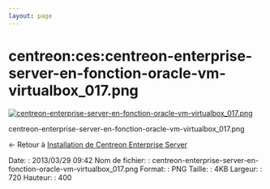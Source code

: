 ```yaml
---
layout: page
---
```


centreon:ces:centreon-enterprise-server-en-fonction-oracle-vm-virtualbox\_017.png
=================================================================================

[![centreon-enterprise-server-en-fonction-oracle-vm-virtualbox\_017.png](../..//assets/media/centreon/ces/centreon-enterprise-server-en-fonction-oracle-vm-virtualbox_017.png@cache=&w=720&h=400 "centreon-enterprise-server-en-fonction-oracle-vm-virtualbox_017.png")](../..//assets/media/centreon/ces/centreon-enterprise-server-en-fonction-oracle-vm-virtualbox_017.png@cache= "Afficher le fichier original")

centreon-enterprise-server-en-fonction-oracle-vm-virtualbox\_017.png

← Retour à [Installation de Centreon Enterprise
Server](../../../centreon/centreon-enterprise-server.html "centreon:centreon-enterprise-server")

Date:
:   2013/03/29 09:42
Nom de fichier:
:   centreon-enterprise-server-en-fonction-oracle-vm-virtualbox\_017.png
Format:
:   PNG
Taille:
:   4KB
Largeur:
:   720
Hauteur:
:   400

